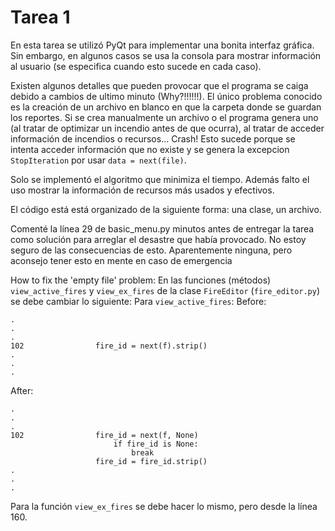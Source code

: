# Tarea 1

En esta tarea se utilizó PyQt para implementar una bonita interfaz gráfica. Sin embargo, en algunos casos se usa la consola para mostrar información al usuario (se especifica cuando esto sucede en cada caso).

Existen algunos detalles que pueden provocar que el programa se caiga debido a cambios de ultimo minuto (Why?!!!!!!). El único problema conocido es la creación de un archivo en blanco en que la carpeta donde se guardan los reportes. Si se crea manualmente un archivo o el programa genera uno (al tratar de optimizar un incendio antes de que ocurra), al tratar de acceder información de incendios o recursos... Crash! Esto sucede porque se intenta acceder información que no existe y se genera la excepcion `StopIteration` por usar `data = next(file)`.

Solo se implementó el algoritmo que minimiza el tiempo. Además falto el uso mostrar la información de recursos más usados y efectivos.

El código está está organizado de la siguiente forma: una clase, un archivo.

Comenté la línea 29 de basic_menu.py minutos antes de entregar la tarea como solución para arreglar el desastre que había provocado. No estoy seguro de las consecuencias de esto. Aparentemente ninguna, pero aconsejo tener esto en mente en caso de emergencia

How to fix the 'empty file' problem:
En las funciones (métodos) `view_active_fires` y `view_ex_fires` de la clase `FireEditor` (`fire_editor.py`) se debe cambiar lo siguiente:
Para `view_active_fires`:
Before:
```
.
.
.
102                fire_id = next(f).strip()
.
.
.
```
After:
```
.
.
.
102                fire_id = next(f, None)
                       if fire_id is None:
                           break
                   fire_id = fire_id.strip()
.
.
.
```
Para la función `view_ex_fires` se debe hacer lo mismo, pero desde la línea 160.
